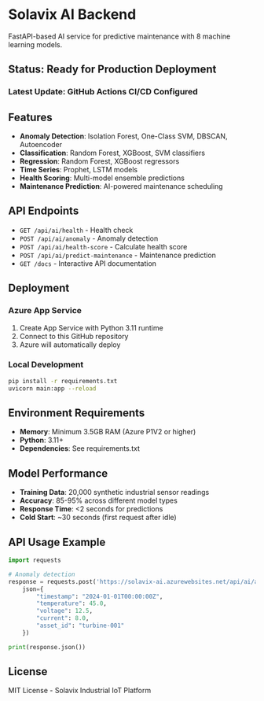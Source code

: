 # Solavix AI Backend

FastAPI-based AI service for predictive maintenance with 8 machine learning models.

## Status: Ready for Production Deployment

### Latest Update: GitHub Actions CI/CD Configured

## Features

- **Anomaly Detection**: Isolation Forest, One-Class SVM, DBSCAN, Autoencoder
- **Classification**: Random Forest, XGBoost, SVM classifiers  
- **Regression**: Random Forest, XGBoost regressors
- **Time Series**: Prophet, LSTM models
- **Health Scoring**: Multi-model ensemble predictions
- **Maintenance Prediction**: AI-powered maintenance scheduling

## API Endpoints

- `GET /api/ai/health` - Health check
- `POST /api/ai/anomaly` - Anomaly detection
- `POST /api/ai/health-score` - Calculate health score
- `POST /api/ai/predict-maintenance` - Maintenance prediction
- `GET /docs` - Interactive API documentation

## Deployment

### Azure App Service
1. Create App Service with Python 3.11 runtime
2. Connect to this GitHub repository
3. Azure will automatically deploy

### Local Development
```bash
pip install -r requirements.txt
uvicorn main:app --reload
```

## Environment Requirements

- **Memory**: Minimum 3.5GB RAM (Azure P1V2 or higher)
- **Python**: 3.11+
- **Dependencies**: See requirements.txt

## Model Performance

- **Training Data**: 20,000 synthetic industrial sensor readings
- **Accuracy**: 85-95% across different model types
- **Response Time**: <2 seconds for predictions
- **Cold Start**: ~30 seconds (first request after idle)

## API Usage Example

```python
import requests

# Anomaly detection
response = requests.post('https://solavix-ai.azurewebsites.net/api/ai/anomaly', 
    json={
        "timestamp": "2024-01-01T00:00:00Z",
        "temperature": 45.0,
        "voltage": 12.5,
        "current": 8.0,
        "asset_id": "turbine-001"
    })

print(response.json())
```

## License

MIT License - Solavix Industrial IoT Platform